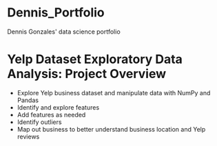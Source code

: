 # Dennis_Portfolio
Dennis Gonzales' data science portfolio 

# Yelp Dataset Exploratory Data Analysis: Project Overview

- Explore Yelp business dataset and manipulate data with NumPy and Pandas
- Identify and explore features 
- Add features as needed
- Identify outliers
- Map out business to better understand business location and Yelp reviews
